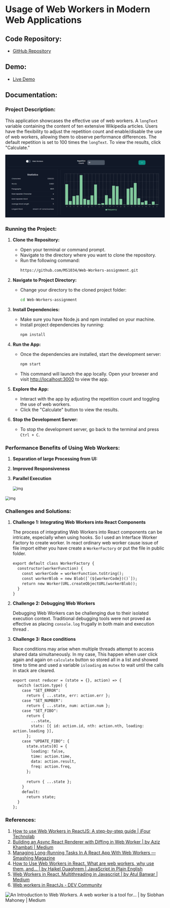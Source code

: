 # Usage of Web Workers in Modern Web Applications

## Code Repository:
- [GitHub Repository](https://github.com/MS1034/Web-Workers-assignment.git)

## Demo:
- [Live Demo](https://text-stats.netlify.app/)

## Documentation:

### Project Description:
This application showcases the effective use of web workers. A `longText` variable containing the content of ten extensive Wikipedia articles. Users have the flexibility to adjust the repetition count and enable/disable the use of web workers, allowing them to observe performance differences. The default repetition is set to 100 times the `longText`. To view the results, click "Calculate."

![image.png](https://github.com/MS1034/Web-Workers-assignment/blob/master/image.png?raw=true)

### Running the Project:
1. **Clone the Repository:**
   - Open your terminal or command prompt.
   - Navigate to the directory where you want to clone the repository.
   - Run the following command:
     ```bash
     https://github.com/MS1034/Web-Workers-assignment.git
     ```

2. **Navigate to Project Directory:**
   - Change your directory to the cloned project folder:
     ```bash
     cd Web-Workers-assignment
     ```

3. **Install Dependencies:**
   - Make sure you have Node.js and npm installed on your machine.
   - Install project dependencies by running:
     ```bash
     npm install
     ```

4. **Run the App:**
   - Once the dependencies are installed, start the development server:
     ```bash
     npm start
     ```
   - This command will launch the app locally. Open your browser and visit [http://localhost:3000](http://localhost:3000) to view the app.

5. **Explore the App:**
   - Interact with the app by adjusting the repetition count and toggling the use of web workers.
   - Click the "Calculate" button to view the results.

6. **Stop the Development Server:**
   - To stop the development server, go back to the terminal and press `Ctrl + C`.

### Performance Benefits of Using Web Workers:

1. **Separation of large Processing from  UI:**
2. **Improved Responsiveness**
3. **Parallel Execution**

   <img src="https://www.ifourtechnolab.com/pics/Benefits-of-web-workers.webp" alt="img" style="zoom:80%;" />

<img src="https://assets-global.website-files.com/5d2dd7e1b4a76d8b803ac1aa/61c2cb132a8a4407169084f9_IlgdwjqfRdCM_X4eTtn83Io545bgiR3zinZ99vgaHg-Y0fS8wO7G4ksf9PuObY-J1rknA6_Xt7w6nf3q153I7PvKc1w1c-DETSO_z_Di4fY5iDOOipCGSrznmeSag04VqWXV6UuC.png" alt="img" style="zoom:80%;" />

### Challenges and Solutions:

1. **Challenge 1: Integrating Web Workers into React Components**

   The process of  integrating Web Workers into React components can be intricate, especially when using hooks. So I used an Interface Worker Factory to create worker. In react ordinary web worker cause issue of file import either you have create a `WorkerFactory` or put the file in public folder.

   ````
   export default class WorkerFactory {
     constructor(workerFunction) {
       const workerCode = workerFunction.toString();
       const workerBlob = new Blob([`(${workerCode})()`]);
       return new Worker(URL.createObjectURL(workerBlob));
     }
   }
   ````

   

2. **Challenge 2: Debugging Web Workers**

   Debugging Web Workers can be challenging due to their isolated execution context. Traditional debugging tools were not proved as effective as placing `console.log` frugally in both main and execution thread . 

3. **Challenge 3: Race conditions**

   Race conditions may arise when multiple threads attempt to access shared data simultaneously. In my case, This happen when user click  again and again on `calculate` button so stored all in a list and showed time to time and used a variable `isloading` as `mutex` to wait until the calls in stack are cleared.

   ````
   export const reducer = (state = {}, action) => {
     switch (action.type) {
       case "SET_ERROR":
         return { ...state, err: action.err };
       case "SET_NUMBER":
         return { ...state, num: action.num };
       case "SET_FIBO":
         return {
           ...state,
           stats: [{ id: action.id, nth: action.nth, loading: action.loading }],
         };
       case "UPDATE_FIBO": {
         state.stats[0] = {
           loading: false,
           time: action.time,
           data: action.result,
           freq: action.freq,
         };
   
         return { ...state };
       }
       default:
         return state;
     }
   };
   ````

   

### References:

1. [How to use Web Workers in ReactJS: A step-by-step guide | iFour Technolab](https://www.ifourtechnolab.com/blog/how-to-use-web-workers-in-reactjs-a-step-by-step-guide)
2. [Building an Async React Renderer with Diffing in Web Worker | by Aziz Khambati | Medium](https://medium.com/@azizhk/building-an-async-react-renderer-with-diffing-in-web-worker-f3be07f16d90)
3. [Managing Long-Running Tasks In A React App With Web Workers — Smashing Magazine](https://www.smashingmagazine.com/2020/10/tasks-react-app-web-workers/)
4. [How to Use Web Workers in React. What are web workers, why use them, and… | by Haikel Ouaghrem | JavaScript in Plain English](https://javascript.plainenglish.io/web-worker-in-react-9b2efafe309c)
5. [Web Workers in React. Multithreading in Javascript | by Atul Banwar | Medium](https://medium.com/@atulbanwar/web-workers-in-react-a2428af96992)
6. [Web workers in ReactJs - DEV Community](https://dev.to/sumankalia/web-workers-in-reactjs-4bc7)

![An Introduction to Web Workers. A web worker is a tool for… | by Siobhan  Mahoney | Medium](https://miro.medium.com/v2/resize:fit:582/1*JT6Z2FGtV2l9eEmXRLdxLA.png)





